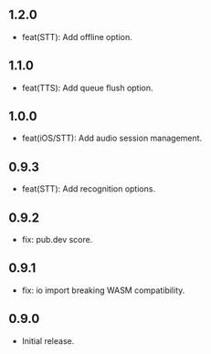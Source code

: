 ## 1.2.0
* feat(STT): Add offline option.

## 1.1.0
* feat(TTS): Add queue flush option.

## 1.0.0
* feat(iOS/STT): Add audio session management.

## 0.9.3
* feat(STT): Add recognition options.

## 0.9.2
* fix: pub.dev score.

## 0.9.1
* fix: io import breaking WASM compatibility.

## 0.9.0

* Initial release.
